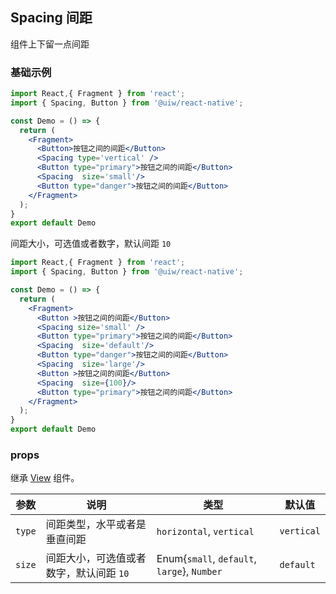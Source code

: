 Spacing 间距
---
组件上下留一点间距
### 基础示例

```jsx mdx:preview&background=#bebebe29
import React,{ Fragment } from 'react';
import { Spacing, Button } from '@uiw/react-native';

const Demo = () => {
  return (
    <Fragment>
      <Button>按钮之间的间距</Button>
      <Spacing type='vertical' />
      <Button type="primary">按钮之间的间距</Button>
      <Spacing  size='small'/>
      <Button type="danger">按钮之间的间距</Button>
    </Fragment>
  );
}
export default Demo

```

间距大小，可选值或者数字，默认间距 `10`

```jsx mdx:preview&background=#bebebe29
import React,{ Fragment } from 'react';
import { Spacing, Button } from '@uiw/react-native';

const Demo = () => {
  return (
    <Fragment>
      <Button >按钮之间的间距</Button>
      <Spacing size='small' />
      <Button type="primary">按钮之间的间距</Button>
      <Spacing  size='default'/>
      <Button type="danger">按钮之间的间距</Button>
      <Spacing  size='large'/>
      <Button >按钮之间的间距</Button>
      <Spacing  size={100}/>
      <Button type="primary">按钮之间的间距</Button>
    </Fragment>
  );
}
export default Demo

```

### props

继承 [View](https://facebook.github.io/react-native/docs/view#props) 组件。

| 参数 | 说明 | 类型 | 默认值|
|------|------|-----|------|
| `type` | 间距类型，水平或者是垂直间距 | `horizontal`, `vertical` | `vertical` |
| `size` | 间距大小，可选值或者数字，默认间距 `10` | Enum{`small`, `default`, `large`}, `Number` | `default` |
